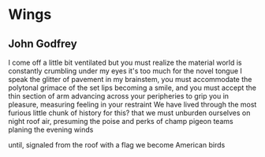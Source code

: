 # Wings
## John Godfrey
I come off a little bit ventilated
but you must realize the material world
is constantly crumbling under my eyes
it's too much for the novel tongue I speak
the glitter of pavement in my brainstem, you
must accommodate the polytonal grimace
of the set lips becoming a smile, and
you must accept the thin section of arm
advancing across your peripheries to grip you
in pleasure, measuring feeling in your restraint
We have lived through the most furious little
chunk of history for this? that we must
unburden ourselves on night roof air, presuming
the poise and perks of champ pigeon teams
planing the evening winds

until, signaled from the roof with a flag
we become American birds